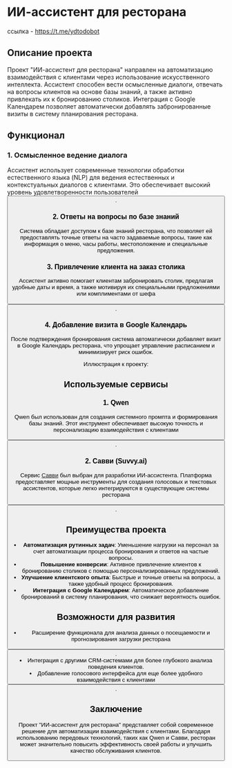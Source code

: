 # ИИ-ассистент для ресторана
ссылка - https://t.me/ydtodobot
## Описание проекта

Проект "ИИ-ассистент для ресторана" направлен на автоматизацию взаимодействия с клиентами через использование искусственного интеллекта. Ассистент способен вести осмысленные диалоги, отвечать на вопросы клиентов на основе базы знаний, а также активно привлекать их к бронированию столиков. Интеграция с Google Календарем позволяет автоматически добавлять забронированные визиты в систему планирования ресторана.

## Функционал

### 1. Осмысленное ведение диалога
Ассистент использует современные технологии обработки естественного языка (NLP) для ведения естественных и контекстуальных диалогов с клиентами. Это обеспечивает высокий уровень удовлетворенности пользователей <button class="citation-flag" data-index="6">.

### 2. Ответы на вопросы по базе знаний
Система обладает доступом к базе знаний ресторана, что позволяет ей предоставлять точные ответы на часто задаваемые вопросы, такие как информация о меню, часы работы, местоположение и специальные предложения.

### 3. Привлечение клиента на заказ столика
Ассистент активно помогает клиентам забронировать столик, предлагая удобные даты и время, а также мотивируя их специальными предложениями или комплиментами от шефа <button class="citation-flag" data-index="6">.

### 4. Добавление визита в Google Календарь
После подтверждения бронирования система автоматически добавляет визит в Google Календарь ресторана, что упрощает управление расписанием и минимизирует риск ошибок.

Иллюстрация к проекту:

## Используемые сервисы

### 1. **Qwen**
Qwen был использован для создания системного промпта и формирования базы знаний. Этот инструмент обеспечивает высокую точность и персонализацию взаимодействия с клиентами <button class="citation-flag" data-index="1">.

### 2. **Савви (Suvvy.ai)**
Сервис [Савви](https://suvvy.ai/) был выбран для разработки ИИ-ассистента. Платформа предоставляет мощные инструменты для создания голосовых и текстовых ассистентов, которые легко интегрируются в существующие системы ресторана <button class="citation-flag" data-index="10">.

## Преимущества проекта

- **Автоматизация рутинных задач**: Уменьшение нагрузки на персонал за счет автоматизации процесса бронирования и ответов на частые вопросы.
- **Повышение конверсии**: Активное привлечение клиентов к бронированию столиков с помощью персонализированных предложений.
- **Улучшение клиентского опыта**: Быстрые и точные ответы на вопросы, а также удобный процесс бронирования.
- **Интеграция с Google Календарем**: Автоматическое добавление бронирований в систему планирования, что снижает вероятность ошибок.

## Возможности для развития

- Расширение функционала для анализа данных о посещаемости и прогнозирования загрузки ресторана <button class="citation-flag" data-index="4">.
- Интеграция с другими CRM-системами для более глубокого анализа поведения клиентов.
- Добавление голосового интерфейса для еще более удобного взаимодействия с клиентами <button class="citation-flag" data-index="10">.

## Заключение

Проект "ИИ-ассистент для ресторана" представляет собой современное решение для автоматизации взаимодействия с клиентами. Благодаря использованию передовых технологий, таких как Qwen и Савви, ресторан может значительно повысить эффективность своей работы и улучшить качество обслуживания клиентов.

